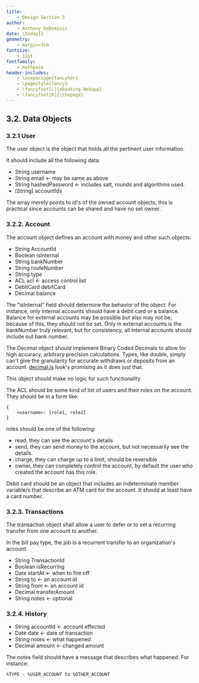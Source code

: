 ```yaml
---
title: 
	- Design Section 3
author:
	- Anthony DeDominic
date: \today{}
geometry: 
	- margin=3cm
fontsize: 
	- 12pt
fontfamily: 
	- mathpazo
header-includes:
	- \usepackage{fancyhdr}
	- \pagestyle{fancy}
	- \fancyfoot[L]{eBanking Webapp}
	- \fancyfoot[R]{\thepage}
---
```


3.2. Data Objects
------------------

### 3.2.1 User

The user object is the object that holds all the pertinent user information.

It should include all the following data:

  * String username
  * String email <- may be same as above
  * String hashedPassword <- includes salt, rounds and algorithms used.
  * [String] accountIds

The array merely points to id's of the owned account objects, this is practical since accounts can be shared and have no set owner.

### 3.2.2. Account

The account object defines an account with money and other such objects:

  * String AccountId
  * Boolean isInternal
  * String bankNumber
  * String routeNumber
  * String type
  * ACL acl <- access control list
  * DebitCard debitCard
  * Decimal balance

The "isInternal" field should determine the behavior of the object.
For instance, only internal accounts should have a debit card or a balance.
Balance for external accounts may be possible but also may not be;
because of this, they should not be set.
Only in external accounts is the bankNumber truly relevant, but for consistency, all internal accounts should include out bank number.

The Decimal object should implement Binary Coded Decimals to allow for high accuracy, arbitrary precision calculations.
Types, like double, simply can't give the granularity for accurate withdraws or deposits from an account.
[decimal.js](https://github.com/MikeMcl/decimal.js/) look's promising as it does just that.

This object should make no logic for such functionality

The ACL should be some kind of list of users and their roles on the account.
They should be in a form like:

	{
		<username>: [role1, role2]
	}

roles should be one of the following:

  * read, they can see the account's details
  * send, they can send money to the account, but not necessarily see the details.
  * charge, they can charge up to a limit, should be reversible
  * owner, they can completely control the account, by default the user who created the account has this role.

Debit card should be an object that includes an indeterminate member variable/s that describe an ATM card for the account.
It should at least have a card number.

### 3.2.3. Transactions

The transaction object shall allow a user to defer or to set a recurring transfer from one account to another.

In the bill pay type, the job is a recurrent transfer to an organization's account.

  * String TransactionId
  * Boolean isRecurring 
  * Date startAt <- when to fire off
  * String to <- an account id
  * String from <- an account id
  * Decimal transferAmount
  * String notes <- optional

### 3.2.4. History

  * String accountId <- account effected
  * Date date <- date of transaction
  * String notes <- what happened
  * Decimal amount <- changed amount

The notes field should have a message that describes what happened.
For instance:

	%TYPE - %USER_ACCOUNT to %OTHER_ACCOUNT
